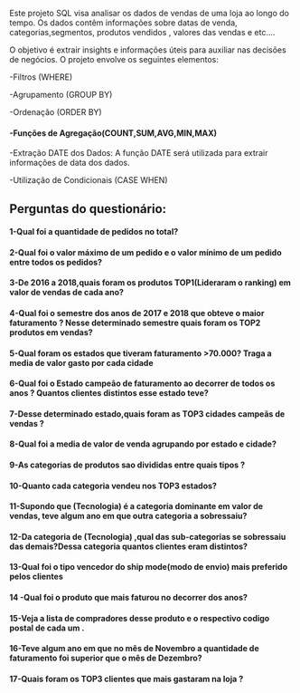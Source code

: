 Este projeto SQL visa analisar os dados de vendas de uma loja ao longo do tempo. Os dados contêm informações sobre datas de venda, categorias,segmentos, produtos vendidos , valores das vendas e etc.... 

O objetivo é extrair insights e informações úteis para auxiliar nas decisões de negócios. O projeto envolve os seguintes elementos:

-Filtros (WHERE)

-Agrupamento (GROUP BY)

-Ordenação (ORDER BY)

#### -Funções de Agregação(COUNT,SUM,AVG,MIN,MAX)

-Extração DATE dos Dados: A função DATE será utilizada para extrair informações de data dos dados.

-Utilização de Condicionais (CASE WHEN)

## Perguntas do questionário:
#### 1-Qual foi a quantidade de pedidos no total?
#### 2-Qual foi o valor máximo de um pedido e o valor mínimo de um pedido entre todos os pedidos?
#### 3-De 2016 a 2018,quais foram os produtos TOP1(Lideraram o ranking) em valor de vendas de cada ano?
#### 4-Qual foi o semestre dos anos de 2017 e 2018 que obteve o maior faturamento ? Nesse determinado semestre quais foram os TOP2 produtos em vendas?
#### 5-Qual foram os estados que tiveram faturamento >70.000? Traga a media de valor gasto por cada cidade
#### 6-Qual foi o Estado campeão de faturamento ao decorrer de todos os anos ? Quantos clientes distintos esse estado teve?
#### 7-Desse determinado estado,quais foram as TOP3 cidades campeãs de vendas ?
#### 8-Qual foi a media de valor de venda agrupando por estado e cidade?
#### 9-As categorias de produtos sao divididas entre quais tipos ?
#### 10-Quanto cada categoria vendeu nos TOP3 estados?
#### 11-Supondo que (Tecnologia) é a categoria dominante em valor de vendas, teve algum ano em que outra categoria a sobressaiu?
#### 12-Da categoria de (Tecnologia) ,qual das sub-categorias se sobressaiu das demais?Dessa categoria quantos clientes eram distintos?
#### 13-Qual foi o tipo vencedor do ship mode(modo de envio) mais preferido pelos clientes
#### 14 -Qual foi o produto que mais faturou no decorrer dos anos?
#### 15-Veja a lista de compradores desse produto e o respectivo codigo postal de cada um .
#### 16-Teve algum ano em que no mês de Novembro a quantidade de faturamento foi superior que o mês de Dezembro?
#### 17-Quais foram os TOP3 clientes que mais gastaram na loja ?

